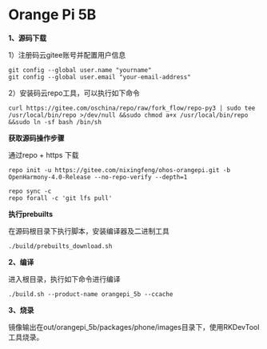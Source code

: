# Orange Pi 5B

**1、源码下载**

1）注册码云gitee账号并配置用户信息
```
git config --global user.name "yourname"
git config --global user.email "your-email-address"
```

2）安装码云repo工具，可以执行如下命令

```
curl https://gitee.com/oschina/repo/raw/fork_flow/repo-py3 | sudo tee /usr/local/bin/repo >/dev/null &&sudo chmod a+x /usr/local/bin/repo &&sudo ln -sf bash /bin/sh
```

**获取源码操作步骤**

通过repo + https 下载

```
repo init -u https://gitee.com/nixingfeng/ohos-orangepi.git -b OpenHarmony-4.0-Release --no-repo-verify --depth=1

repo sync -c
repo forall -c 'git lfs pull'
```

**执行prebuilts**

在源码根目录下执行脚本，安装编译器及二进制工具

```
./build/prebuilts_download.sh
```
**2、编译**

进入根目录，执行如下命令进行编译
```
./build.sh --product-name orangepi_5b --ccache
```

**3、烧录**

镜像输出在out/orangepi_5b/packages/phone/images目录下，使用RKDevTool工具烧录。

